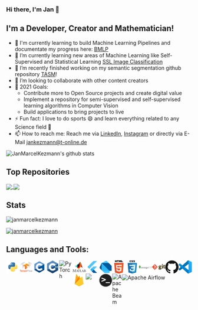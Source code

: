 ### Hi there, I'm Jan 👋

## I'm a Developer, Creator and Mathematician!

- 🔭 I'm currently learning to build Machine Learning Pipelines and documentate my progress here: [BMLP]
- 🌱 I’m currently learning new areas of Machine Learning like Self-Supervised and Statistical Learning [SSL Image Classification]
- 🔭 I’m recently finished working on my semantic segmentation github repository [TASM]!
- 👯 I’m looking to collaborate with other content creators
- 🥅 2021 Goals:
    - Contribute more to Open Source projects and create digital value
    - Implement a repository for semi-supervised and self-supervised learning algorithms in Computer Vision
    - Build applications to bring projects to live
- ⚡ Fun fact: I love to do sports 😄 and learn everything related to any Science field 📕
- 📫 How to reach me: Reach me via [LinkedIn], [Instagram] or directly via E-Mail jankezmann@t-online.de


![JanMarcelKezmann's github stats](https://github-readme-stats.vercel.app/api?username=JanMarcelKezmann&show_icons=true&hide_border=true)

## Top Repositories

<a href="https://github.com/JanMarcelKezmann/TensorFlow-Advanced-Segmentation-Models">
  <img align="center" src="https://github-readme-stats.vercel.app/api/pin/?username=JanMarcelKezmann&repo=TensorFlow-Advanced-Segmentation-Models&layout=compact"/>
</a>
<a href="https://github.com/JanMarcelKezmann/Semi-Supervised-Learning-Image-Classification">
  <img align="center" src="https://github-readme-stats.vercel.app/api/pin/?username=JanMarcelKezmann&repo=Semi-Supervised-Learning-Image-Classification&layout=compact"/>
</a>

## Stats

<p align="left"> <img src="https://komarev.com/ghpvc/?username=janmarcelkezmann&label=Profile%20views&color=0e75b6&style=flat" alt="janmarcelkezmann" /> </p>
<p align="left"> <a href="https://github.com/ryo-ma/github-profile-trophy"><img src="https://github-profile-trophy.vercel.app/?username=janmarcelkezmann" alt="janmarcelkezmann" /></a> </p>


## Languages and Tools:

<img align="left" alt="Python" width="36px" src="https://raw.githubusercontent.com/github/explore/80688e429a7d4ef2fca1e82350fe8e3517d3494d/topics/python/python.png" />
<img align="left" alt="TensorFlow" width="36px" src="https://raw.githubusercontent.com/github/explore/80688e429a7d4ef2fca1e82350fe8e3517d3494d/topics/tensorflow/tensorflow.png" />
<img align="left" alt="C" width="36px" src="https://raw.githubusercontent.com/github/explore/80688e429a7d4ef2fca1e82350fe8e3517d3494d/topics/c/c.png" />
<img align="left" alt="C++" width="36px" src="https://raw.githubusercontent.com/github/explore/80688e429a7d4ef2fca1e82350fe8e3517d3494d/topics/cpp/cpp.png" />
<img align="left" alt="PyTorch" width="36px" src="https://s3.us-east-2.amazonaws.com/aiworkbox/technology-images/pytorch_logo_200x200.png" />
<img align="left" alt="MatLab" width="36px" src="https://raw.githubusercontent.com/github/explore/80688e429a7d4ef2fca1e82350fe8e3517d3494d/topics/matlab/matlab.png" />
<img align="left" alt="Flutter" width="36px" src="https://raw.githubusercontent.com/github/explore/80688e429a7d4ef2fca1e82350fe8e3517d3494d/topics/flutter/flutter.png" />
<img align="left" alt="Dart" width="36px" src="https://raw.githubusercontent.com/github/explore/80688e429a7d4ef2fca1e82350fe8e3517d3494d/topics/dart/dart.png" />
<img align="left" alt="HTML5" width="36px" src="https://raw.githubusercontent.com/github/explore/80688e429a7d4ef2fca1e82350fe8e3517d3494d/topics/html/html.png" />
<img align="left" alt="CSS3" width="36px" src="https://raw.githubusercontent.com/github/explore/80688e429a7d4ef2fca1e82350fe8e3517d3494d/topics/css/css.png" />
<img align="left" alt="MongoDB" width="36px" src="https://raw.githubusercontent.com/github/explore/80688e429a7d4ef2fca1e82350fe8e3517d3494d/topics/mongodb/mongodb.png" />
<img align="left" alt="Git" width="36px" src="https://raw.githubusercontent.com/github/explore/80688e429a7d4ef2fca1e82350fe8e3517d3494d/topics/git/git.png" />
<img align="left" alt="GitHub" width="36px" src="https://raw.githubusercontent.com/github/explore/78df643247d429f6cc873026c0622819ad797942/topics/github/github.png" />
<img align="left" alt="Visual Studio Code" width="36px" src="https://raw.githubusercontent.com/github/explore/80688e429a7d4ef2fca1e82350fe8e3517d3494d/topics/visual-studio-code/visual-studio-code.png" />
<img align="left" alt="Firebase" width="36px" src="https://raw.githubusercontent.com/github/explore/80688e429a7d4ef2fca1e82350fe8e3517d3494d/topics/firebase/firebase.png">
<img align="left" width="36px" src="https://avatars3.githubusercontent.com/u/38081706?s=400&u=963d11e5a1e77618d6baab30d32d40cb17e4064d&v=4">
<img align="left" alt="Terminal" width="36px" src="https://raw.githubusercontent.com/github/explore/80688e429a7d4ef2fca1e82350fe8e3517d3494d/topics/terminal/terminal.png" />
<img align="left" alt="Apache Beam" width="26px" src="https://beam.apache.org/images/logos/full-color/nameless/beam-logo-full-color-nameless.svg" />
<img align="center" alt="Apache Airflow" width="34px" src="https://cwiki.apache.org/confluence/download/attachments/145723561/airflow_64x64_emoji_transparent.png?api=v2" />

[TASM]: https://github.com/JanMarcelKezmann/TensorFlow-Advanced-Segmentation-Models
[SSL Image Classification]: https://github.com/JanMarcelKezmann/Semi-Supervised-Learning-Image-Classification
[BMLP]: https://github.com/JanMarcelKezmann/Building-ML-Pipelines-Notes
[Instagram]: https://instagram.com/jankezmann
[LinkedIn]: https://www.linkedin.com/in/jan-marcel-kezmann/
